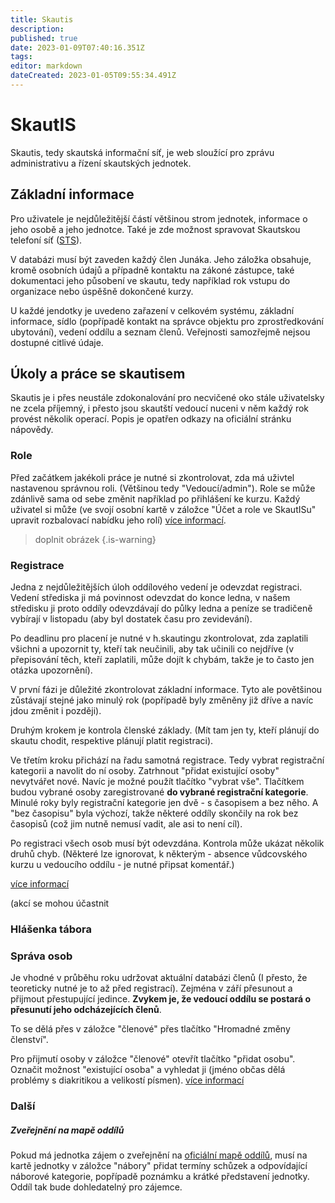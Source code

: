 ```yaml
---
title: Skautis
description: 
published: true
date: 2023-01-09T07:40:16.351Z
tags: 
editor: markdown
dateCreated: 2023-01-05T09:55:34.491Z
---
```


# SkautIS
Skautis, tedy skautská informační síť, je web sloužící pro zprávu administrativu a řízení skautských jednotek. 

## Základní informace
Pro uživatele je nejdůležitější částí většinou strom jednotek, informace o jeho osobě a jeho jednotce. Také je zde možnost spravovat Skautskou telefoní síť (<a href = "https://krizovatka.skaut.cz/skautske-benefity/sts-skautska-telefonni-sit/sts-zakladni-informace">STS</a>).

V databázi musí být zaveden každý člen Junáka. Jeho záložka obsahuje, kromě osobních údajů a případně kontaktu na zákoné zástupce, také dokumentaci jeho působení ve skautu, tedy například rok vstupu do organizace nebo úspěšně dokončené kurzy.

U každé jendotky je uvedeno zařazení v celkovém systému, základní informace, sídlo (popřípadě kontakt na správce objektu pro zprostředkování ubytování), vedení oddílu a seznam členů. Veřejnosti  samozřejmě nejsou dostupné citlivé údaje. 

## Úkoly a práce se skautisem
Skautis je i přes neustále zdokonalování pro necvičené oko stále uživatelsky ne zcela příjemný, i přesto jsou skautští vedoucí nuceni v něm každý rok provést několik operací.
Popis je opatřen odkazy na oficiální stránku nápovědy.

### Role
Před začátkem jakékoli práce je nutné si zkontrolovat, zda má uživtel nastavenou správnou roli. (Většinou tedy "Vedoucí/admin"). Role se může zdánlivě sama od sebe změnit například po přihlášení ke kurzu. Každý uživatel si může (ve svojí osobní kartě v záložce "Účet a role ve SkautISu" upravit rozbalovací nabídku jeho rolí) <a href="https://napoveda.skaut.cz/skautis/informacni-system/uzivatel/role-a-prava">
  více informací</a>.

> doplnit obrázek
{.is-warning}

### Registrace

Jedna z nejdůležitějších úloh oddílového vedení je odevzdat registraci. Vedení střediska ji má povinnost odevzdat do konce ledna, v našem středisku ji proto oddíly odevzdávají do půlky ledna a peníze se tradičeně vybírají v listopadu (aby byl dostatek času pro zevidevání).

Po deadlinu pro placení je nutné v h.skautingu zkontrolovat, zda zaplatili všichni a upozornit ty, kteří tak neučinili, aby tak učinili co nejdříve (v přepisování těch, kteří zaplatili, může dojít k chybám, takže je to často jen otázka upozornění).

V první fázi je důležité zkontrolovat základní informace. Tyto ale povětšinou zůstávají stejné jako minulý rok (popřípadě byly změněny již dříve a navíc jdou změnit i později).

Druhým krokem je kontrola členské základy. (Mít tam jen ty, kteří plánují do skautu chodit, respektive plánují platit registraci).

Ve třetím kroku přichází na řadu samotná registrace. Tedy vybrat registrační kategorii a navolit do ní osoby. Zatrhnout "přidat existující osoby" nevytvářet nové. Navíc je možné použít tlačítko "vybrat vše". 
Tlačítkem budou vybrané osoby zaregistrované **do vybrané registrační kategorie**. Minulé roky byly registrační kategorie jen dvě - s časopisem a bez něho. A "bez časopisu" byla výchozí, takže některé oddíly skončily na rok bez časopisů (což jim nutně nemusí vadit, ale asi to není cíl).

Po registraci všech osob musí být odevzdána. Kontrola může ukázat několik druhů chyb. (Některé lze ignorovat, k některým - absence vůdcovského kurzu u vedoucího oddílu - je nutné připsat komentář.)

<a href="https://napoveda.skaut.cz/skautis/registrace">více informací</a>

(akcí se mohou účastnit

### Hlášenka tábora

### Správa osob

Je vhodné v průběhu roku udržovat aktuální databázi členů (I přesto, že teoreticky nutné je to až před registrací). Zejména v září přesunout a přijmout přestupující jedince.
**Zvykem je, že vedoucí oddílu se postará o přesunutí jeho odcházejících členů**.

To se dělá přes v záložce "členové" přes tlačítko "Hromadné změny členství".

Pro přijmutí osoby v záložce "členové" otevřít tlačítko "přidat osobu". Označit možnost "existující osoba" a vyhledat ji (jméno občas dělá problémy s diakritikou a velikostí písmen).
<a href="https://napoveda.skaut.cz/skautis/jednotka/clenove">více informací</a>


### Další

##### Zveřejnění na mapě oddílů
Pokud má jednotka zájem o zveřejnění na <a href="https://www.skaut.cz/mapa/?misto=">oficiální mapě oddílů</a>, musí na kartě jednotky v záložce "nábory" přidat termíny schůzek a odpovídající náborové kategorie, popřípadě poznámku a krátké představení jednotky. Oddíl tak bude dohledatelný pro zájemce.







